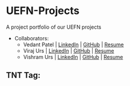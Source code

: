 # UEFN-Projects
A project portfolio of our UEFN projects
- Collaborators:
    - Vedant Patel | [LinkedIn](https://linkedin.com/in/vedantpatel021) | [GitHub](https://github.com/vedantpatel021) | [Resume](https://drive.google.com/file/d/10SA2DpH8dziY0dj76mR3XvJUtF29dAib/view?usp=sharing)
    - Viraj Urs | [LinkedIn](https://linkedin.com/in/viraj-urs) | [GitHub](https://github.com/3752V) | [Resume]("VirajResumeLink")
    - Vishram Urs | [LinkedIn](https://linkedin.com/in/vishram-urs) | [GitHub](https://github.com/V-Coding) | [Resume]("VishramResumeLink")

## TNT Tag: 
